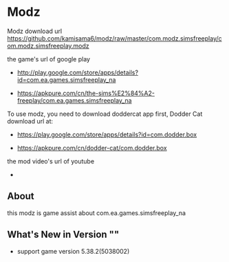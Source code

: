 # Modz

Modz download url https://github.com/kamisama6/modz/raw/master/com.modz.simsfreeplay/com.modz.simsfreeplay.modz

the game's url of google play 

* http://play.google.com/store/apps/details?id=com.ea.games.simsfreeplay_na

* https://apkpure.com/cn/the-sims%E2%84%A2-freeplay/com.ea.games.simsfreeplay_na

To use modz, you need to download doddercat app first, Dodder Cat download url at:

* https://play.google.com/store/apps/details?id=com.dodder.box

* https://apkpure.com/cn/dodder-cat/com.dodder.box
                	  
the mod video's url of youtube

* 


## About

this modz is game assist about com.ea.games.simsfreeplay_na

## What's New in Version ""

* support game version 5.38.2(5038002) 
